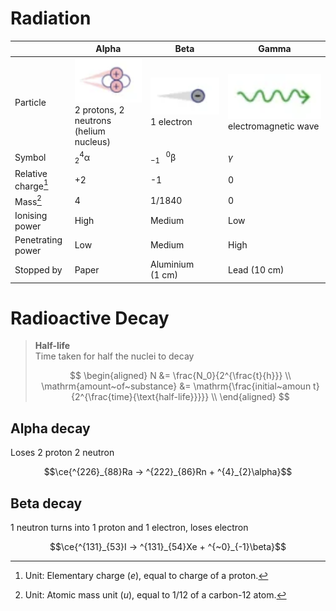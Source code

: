 # Radiation

|                     | Alpha                                                                                              | Beta                                                                 | Gamma                                                                  |
| ------------------- | -------------------------------------------------------------------------------------------------- | -------------------------------------------------------------------- | ---------------------------------------------------------------------- |
| Particle            | ![Alpha particle](images/radiation-alpha-particle.png) <br> 2 protons, 2 neutrons (helium nucleus) | ![Beta particle](images/radiation-beta-particle.png) <br> 1 electron | ![Gamma ray](images/radiation-gamma-ray.png) <br> electromagnetic wave |
| Symbol              | $\mathrm{^{4}_{2}\alpha}$                                                                          | $\mathrm{^{~~~0}_{-1}\beta}$                                         | $\gamma$                                                               |
| Relative charge[^1] | +2                                                                                                 | -1                                                                   | 0                                                                      |
| Mass[^2]            | 4                                                                                                  | 1/1840                                                               | 0                                                                      |
| Ionising power      | High                                                                                               | Medium                                                               | Low                                                                    |
| Penetrating power   | Low                                                                                                | Medium                                                               | High                                                                   |
| Stopped by          | Paper                                                                                              | Aluminium <nobr>(1 cm)</nobr>                                        | Lead <nobr>(10 cm)</nobr>                                              |

# Radioactive Decay

> **Half-life** \
> Time taken for half the nuclei to decay
>
> $$
\begin{aligned}
  N &= \frac{N_0}{2^{\frac{t}{h}}} \\
  \mathrm{amount~of~substance} &= \mathrm{\frac{initial~amoun t}{2^{\frac{time}{\text{half-life}}}}} \\
\end{aligned}
> $$

## Alpha decay

Loses 2 proton 2 neutron

$$\ce{^{226}_{88}Ra -> ^{222}_{86}Rn + ^{4}_{2}\alpha}$$

## Beta decay

1 neutron turns into 1 proton and 1 electron, loses electron

$$\ce{^{131}_{53}I -> ^{131}_{54}Xe + ^{~0}_{-1}\beta}$$


[^1]: Unit: Elementary charge $(e)$, equal to charge of a proton.
[^2]: Unit: Atomic mass unit $(u)$, equal to 1/12 of a carbon-12 atom.
